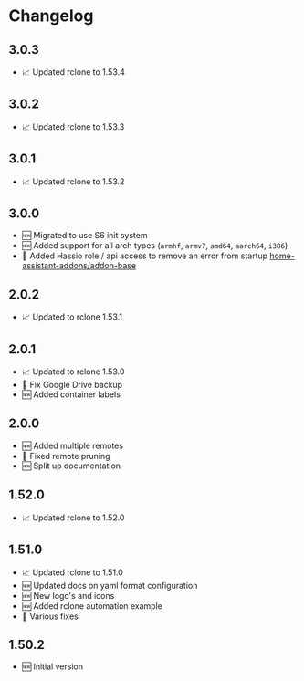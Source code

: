 # Changelog

## 3.0.3

* 📈 Updated rclone to 1.53.4

## 3.0.2

* 📈 Updated rclone to 1.53.3

## 3.0.1

* 📈 Updated rclone to 1.53.2

## 3.0.0

* 🆕 Migrated to use S6 init system
* 🆕 Added support for all arch types (`armhf`, `armv7`, `amd64`, `aarch64`, `i386`)
* 🐞 Added Hassio role / api access to remove an error from startup [home-assistant-addons/addon-base](https://github.com/home-assistant-addons/addon-base/issues/41)

## 2.0.2

* 📈 Updated to rclone 1.53.1

## 2.0.1

* 📈 Updated to rclone 1.53.0
* 🐞 Fix Google Drive backup
* 🆕 Added container labels

## 2.0.0

* 🆕 Added multiple remotes
* 🐞 Fixed remote pruning
* 🆕 Split up documentation

## 1.52.0

* 📈 Updated rclone to 1.52.0

## 1.51.0

* 📈 Updated rclone to 1.51.0
* 🆕 Updated docs on yaml format configuration
* 🆕 New logo's and icons
* 🆕 Added rclone automation example
* 🐞 Various fixes

## 1.50.2

* 🆕 Initial version